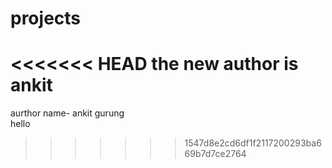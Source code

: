 # projects
<<<<<<< HEAD
the new author is ankit
=======
aurthor name- ankit gurung
<br>
hello 
>>>>>>> 1547d8e2cd6df1f2117200293ba669b7d7ce2764

